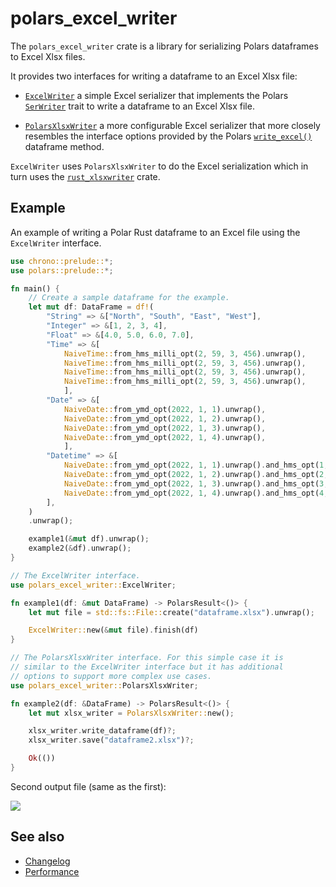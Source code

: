 # polars_excel_writer

The `polars_excel_writer` crate is a library for serializing Polars dataframes
to Excel Xlsx files.

It provides two interfaces for writing a dataframe to an Excel Xlsx file:

- [`ExcelWriter`] a simple Excel serializer that implements the Polars
  [`SerWriter`] trait to write a dataframe to an Excel Xlsx file.

- [`PolarsXlsxWriter`] a more configurable Excel serializer that more closely
  resembles the interface options provided by the Polars [`write_excel()`]
  dataframe method.

`ExcelWriter` uses `PolarsXlsxWriter` to do the Excel serialization which in
turn uses the [`rust_xlsxwriter`] crate.

[`ExcelWriter`]: https://docs.rs/polars_excel_writer/latest/polars_excel_writer/struct.ExcelWriter.html
[`PolarsXlsxWriter`]: https://docs.rs/polars_excel_writer/latest/polars_excel_writer/struct.PolarsXlsxWriter.html

[`SerWriter`]:
    https://docs.rs/polars/latest/polars/prelude/trait.SerWriter.html

[`CsvWriter`]:
    https://docs.rs/polars/latest/polars/prelude/struct.CsvWriter.html

[`rust_xlsxwriter`]: https://docs.rs/rust_xlsxwriter/latest/rust_xlsxwriter/

[`write_excel()`]:
   https://pola-rs.github.io/polars/py-polars/html/reference/api/polars.DataFrame.write_excel.html#polars.DataFrame.write_excel

## Example

An example of writing a Polar Rust dataframe to an Excel file using the
`ExcelWriter` interface.

```rust
use chrono::prelude::*;
use polars::prelude::*;

fn main() {
    // Create a sample dataframe for the example.
    let mut df: DataFrame = df!(
        "String" => &["North", "South", "East", "West"],
        "Integer" => &[1, 2, 3, 4],
        "Float" => &[4.0, 5.0, 6.0, 7.0],
        "Time" => &[
            NaiveTime::from_hms_milli_opt(2, 59, 3, 456).unwrap(),
            NaiveTime::from_hms_milli_opt(2, 59, 3, 456).unwrap(),
            NaiveTime::from_hms_milli_opt(2, 59, 3, 456).unwrap(),
            NaiveTime::from_hms_milli_opt(2, 59, 3, 456).unwrap(),
            ],
        "Date" => &[
            NaiveDate::from_ymd_opt(2022, 1, 1).unwrap(),
            NaiveDate::from_ymd_opt(2022, 1, 2).unwrap(),
            NaiveDate::from_ymd_opt(2022, 1, 3).unwrap(),
            NaiveDate::from_ymd_opt(2022, 1, 4).unwrap(),
            ],
        "Datetime" => &[
            NaiveDate::from_ymd_opt(2022, 1, 1).unwrap().and_hms_opt(1, 0, 0).unwrap(),
            NaiveDate::from_ymd_opt(2022, 1, 2).unwrap().and_hms_opt(2, 0, 0).unwrap(),
            NaiveDate::from_ymd_opt(2022, 1, 3).unwrap().and_hms_opt(3, 0, 0).unwrap(),
            NaiveDate::from_ymd_opt(2022, 1, 4).unwrap().and_hms_opt(4, 0, 0).unwrap(),
        ],
    )
    .unwrap();

    example1(&mut df).unwrap();
    example2(&df).unwrap();
}

// The ExcelWriter interface.
use polars_excel_writer::ExcelWriter;

fn example1(df: &mut DataFrame) -> PolarsResult<()> {
    let mut file = std::fs::File::create("dataframe.xlsx").unwrap();

    ExcelWriter::new(&mut file).finish(df)
}

// The PolarsXlsxWriter interface. For this simple case it is
// similar to the ExcelWriter interface but it has additional
// options to support more complex use cases.
use polars_excel_writer::PolarsXlsxWriter;

fn example2(df: &DataFrame) -> PolarsResult<()> {
    let mut xlsx_writer = PolarsXlsxWriter::new();

    xlsx_writer.write_dataframe(df)?;
    xlsx_writer.save("dataframe2.xlsx")?;

    Ok(())
}
```

Second output file (same as the first):

<img src="https://rustxlsxwriter.github.io/images/write_excel_combined.png">

## See also

- [Changelog]
- [Performance]

[Changelog]: https://github.com/jmcnamara/polars_excel_writer/blob/main/CHANGELOG.md
[Performance]: https://docs.rs/polars_excel_writer/latest/polars_excel_writer/#examples
